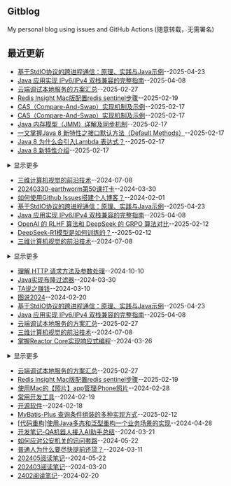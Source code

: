 ## Gitblog
My personal blog using issues and GitHub Actions (随意转载，无需署名)

## 最近更新
- [基于StdIO协议的跨进程通信：原理、实践与Java示例](https://github.com/humyna/gitblog/issues/44)--2025-04-23
- [Java 应用实现 IPv6/IPv4 双栈兼容的完整指南](https://github.com/humyna/gitblog/issues/43)--2025-04-08
- [云端调试本地服务的方案汇总](https://github.com/humyna/gitblog/issues/42)--2025-02-27
- [Redis Insight Mac版配置redis sentinel步骤](https://github.com/humyna/gitblog/issues/41)--2025-02-19
- [CAS（Compare-And-Swap）实现机制及示例](https://github.com/humyna/gitblog/issues/40)--2025-02-17
- [CAS（Compare-And-Swap）实现机制及示例](https://github.com/humyna/gitblog/issues/40)--2025-02-17
- [Java 内存模型（JMM）详解及同步机制](https://github.com/humyna/gitblog/issues/39)--2025-02-17
- [一文掌握Java 8 新特性之接口默认方法（Default Methods）](https://github.com/humyna/gitblog/issues/38)--2025-02-17
- [Java 8 为什么会引入Lambda 表达式？](https://github.com/humyna/gitblog/issues/37)--2025-02-17
- [Java 8 新特性介绍](https://github.com/humyna/gitblog/issues/36)--2025-02-17
<details><summary>显示更多</summary>

- [理解 HTTP 请求方法及参数处理](https://github.com/humyna/gitblog/issues/32)--2024-10-10
- [如何理解Java中的Stream？](https://github.com/humyna/gitblog/issues/31)--2024-09-25
- [充分条件、必要条件和充分必要条件](https://github.com/humyna/gitblog/issues/29)--2024-06-16
</details>

- [三维计算机视觉的前沿技术](https://github.com/humyna/gitblog/issues/30)--2024-07-08
- [20240330-earthworm第50课打卡](https://github.com/humyna/gitblog/issues/25)--2024-03-30
- [如何使用Github Issues搭建个人博客？](https://github.com/humyna/gitblog/issues/1)--2024-02-01
- [基于StdIO协议的跨进程通信：原理、实践与Java示例](https://github.com/humyna/gitblog/issues/44)--2025-04-23
- [Java 应用实现 IPv6/IPv4 双栈兼容的完整指南](https://github.com/humyna/gitblog/issues/43)--2025-04-08
- [OpenAI 的 RLHF 算法和 DeepSeek 的 GRPO 算法对比](https://github.com/humyna/gitblog/issues/35)--2025-02-12
- [DeepSeek-R1模型是如何训练的？](https://github.com/humyna/gitblog/issues/34)--2025-02-12
- [三维计算机视觉的前沿技术](https://github.com/humyna/gitblog/issues/30)--2024-07-08
<details><summary>显示更多</summary>

- [AI Agent 实际落地的两个瓶颈](https://github.com/humyna/gitblog/issues/23)--2024-03-29
- [AI Agent 在开发领域中的使用](https://github.com/humyna/gitblog/issues/22)--2024-03-28
- [AI Agent目前的局限以及商业方向](https://github.com/humyna/gitblog/issues/21)--2024-03-28
- [LangChain 框架核心组件概览](https://github.com/humyna/gitblog/issues/20)--2024-03-28
- [AI Agent 开发框架 ModelScope-Agent](https://github.com/humyna/gitblog/issues/19)--2024-03-28
- [GPTCache 的工作原理](https://github.com/humyna/gitblog/issues/16)--2024-03-21
- [字节AI应用](https://github.com/humyna/gitblog/issues/10)--2024-02-27
- [AI提示词汇总](https://github.com/humyna/gitblog/issues/9)--2024-02-27
- [初识AI Agent](https://github.com/humyna/gitblog/issues/4)--2024-02-04
- [AI时代，个人现在如何行动？](https://github.com/humyna/gitblog/issues/3)--2024-02-04
- [ReAct流程](https://github.com/humyna/gitblog/issues/2)--2024-02-04
</details>

- [理解 HTTP 请求方法及参数处理](https://github.com/humyna/gitblog/issues/32)--2024-10-10
- [Java实现布隆过滤器](https://github.com/humyna/gitblog/issues/24)--2024-03-30
- [TA说之赚钱](https://github.com/humyna/gitblog/issues/12)--2024-03-10
- [图说2024](https://github.com/humyna/gitblog/issues/8)--2024-02-20
- [基于StdIO协议的跨进程通信：原理、实践与Java示例](https://github.com/humyna/gitblog/issues/44)--2025-04-23
- [Java 应用实现 IPv6/IPv4 双栈兼容的完整指南](https://github.com/humyna/gitblog/issues/43)--2025-04-08
- [云端调试本地服务的方案汇总](https://github.com/humyna/gitblog/issues/42)--2025-02-27
- [三维计算机视觉的前沿技术](https://github.com/humyna/gitblog/issues/30)--2024-07-08
- [掌握Reactor Core实现响应式编程](https://github.com/humyna/gitblog/issues/18)--2024-03-26
<details><summary>显示更多</summary>

- [GPTCache 的工作原理](https://github.com/humyna/gitblog/issues/16)--2024-03-21
- [如何使用EP提高英语能力？](https://github.com/humyna/gitblog/issues/15)--2024-03-20
</details>

- [云端调试本地服务的方案汇总](https://github.com/humyna/gitblog/issues/42)--2025-02-27
- [Redis Insight Mac版配置redis sentinel步骤](https://github.com/humyna/gitblog/issues/41)--2025-02-19
- [使用Mac的【照片】app管理iPhone照片](https://github.com/humyna/gitblog/issues/11)--2024-02-28
- [常用开发工具](https://github.com/humyna/gitblog/issues/6)--2024-02-19
- [开源软件](https://github.com/humyna/gitblog/issues/5)--2024-02-18
- [MyBatis-Plus 查询条件组装的多种实现方式](https://github.com/humyna/gitblog/issues/33)--2025-02-12
- [[代码重构]使用Java多态和泛型重构一个业务场景的实现](https://github.com/humyna/gitblog/issues/26)--2024-04-28
- [开发笔记-QA机器人接入AI助手总结](https://github.com/humyna/gitblog/issues/17)--2024-03-21
- [如何应对公安机关的讯问套路](https://github.com/humyna/gitblog/issues/27)--2024-05-22
- [普通人为什么要尽快提前还贷？](https://github.com/humyna/gitblog/issues/13)--2024-03-11
- [202405阅读笔记](https://github.com/humyna/gitblog/issues/28)--2024-05-22
- [202403阅读笔记](https://github.com/humyna/gitblog/issues/14)--2024-03-20
- [2402阅读笔记](https://github.com/humyna/gitblog/issues/7)--2024-02-20
